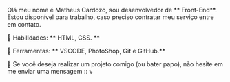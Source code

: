 

<!--
**matheuscardozodp/matheuscardozodp** is a ✨ _special_ ✨ repository because its `README.md` (this file) appears on your GitHub profile.
-->

Olá meu nome é Matheus Cardozo, sou desenvolvedor de ** Front-End**. Estou disponível para trabalho, caso preciso contratar meu serviço entre em contato.

🦄 Habilidades:                                                                                                                                                                                                                                                                                                                                                                                                                                                                                                                                        ** HTML, CSS. **

💼 Ferramentas: ** VSCODE, PhotoShop, Git e GitHub.**

💌 Se você deseja realizar um projeto comigo (ou bater papo), não hesite em me enviar uma mensagem :: ⤵️
